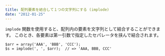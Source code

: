 ```yaml
---
title: 配列要素を結合して１つの文字列にする (implode)
date: "2012-01-25"
---
```


`implode` 関数を使用すると、配列内の要素を文字列として結合することができます。
このとき、各要素は第一引数で指定したセパレータを挟んで結合されます。

~~~
$arr = array('AAA', 'BBB', 'CCC');
$s = implode(', ', $arr);  // => 'AAA, BBB, CCC'
~~~

